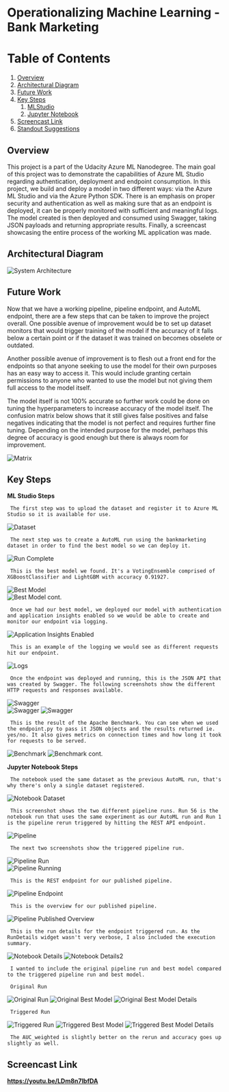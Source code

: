 # Operationalizing Machine Learning - Bank Marketing

# Table of Contents
1. [Overview](#overview)
2. [Architectural Diagram](#architecture)
3. [Future Work](#future-work)
4. [Key Steps](#screenshots)
	1. [MLStudio](#ml-studio)
	2. [Jupyter Notebook](#jupyter)
5. [Screencast Link](#screencast)
6. [Standout Suggestions](#standsugg)


## Overview <a name="overview" />
This project is a part of the Udacity Azure ML Nanodegree.
The main goal of this project was to demonstrate the capabilities of Azure ML Studio regarding authentication, deployment and endpoint consumption.
In this project, we build and deploy a model in two different ways: via the Azure ML Studio and via the Azure Python SDK. There is an emphasis on proper security and authentication as well as making sure that as an endpoint is deployed,
it can be properly monitored with sufficient and meaningful logs. The model created is then deployed and consumed using Swagger, taking JSON payloads and returning appropriate results.
Finally, a screencast showcasing the entire process of the working ML application was made.


## Architectural Diagram <a name="architecture" />
<img src="architecture.JPG"
     alt="System Architecture" />
	 
## Future Work <a name="future-work" />
Now that we have a working pipeline, pipeline endpoint, and AutoML endpoint, there are a few steps that can be taken to improve the project overall.
One possible avenue of improvement would be to set up dataset monitors that would trigger training of the model if the accuracy of it falls below a certain point or if the dataset it was trained on becomes obselete or outdated.

Another possible avenue of improvement is to flesh out a front end for the endpoints so that anyone seeking to use the model for their own purposes has an easy way to access it. This would include granting certain permissions to
anyone who wanted to use the model but not giving them full access to the model itself.

The model itself is not 100% accurate so further work could be done on tuning the hyperparameters to increase accuracy of the model itself. The confusion matrix below shows that it still gives false positives and false negatives
indicating that the model is not perfect and requires further fine tuning. Depending on the intended purpose for the model, perhaps this degree of accuracy is good enough but there is always room for improvement.

<img src="Screenshots/Notebook/confusionmatrix.PNG"
     alt="Matrix" />

## Key Steps <a name="screenshots" />
**ML Studio Steps** <a name="ml-studio" />

	 The first step was to upload the dataset and register it to Azure ML Studio so it is available for use.
<img src="Screenshots/dataset.PNG"
     alt="Dataset" />

	 The next step was to create a AutoML run using the bankmarketing dataset in order to find the best model so we can deploy it.
<img src="Screenshots/run-complete.PNG"
     alt="Run Complete" />
	 
	 This is the best model we found. It's a VotingEnsemble comprised of XGBoostClassifier and LightGBM with accuracy 0.91927.
<img src="Screenshots/bestmodel1.PNG"
     alt="Best Model" />	 
<img src="Screenshots/bestmodel2.PNG"
     alt="Best Model cont." />
	 
	 Once we had our best model, we deployed our model with authentication and application insights enabled so we would be able to create and monitor our endpoint via logging.
<img src="Screenshots/appinsight-true.PNG"
     alt="Application Insights Enabled" />
	 
	 This is an example of the logging we would see as different requests hit our endpoint.
<img src="Screenshots/logs2.PNG"
     alt="Logs" />
	
	 Once the endpoint was deployed and running, this is the JSON API that was created by Swagger. The following screenshots show the different HTTP requests and responses available.
<img src="Screenshots/swagger1.PNG"
     alt="Swagger" />	 
<img src="Screenshots/swagger2.PNG"
     alt="Swagger" />
<img src="Screenshots/swagger3.PNG"
     alt="Swagger" />
	 
	 This is the result of the Apache Benchmark. You can see when we used the endpoint.py to pass it JSON objects and the results returned ie. yes/no. It also gives metrics on connection times and how long it took for requests to be served.
<img src="Screenshots/benchmark1.PNG"
     alt="Benchmark" />
<img src="Screenshots/benchmark2.PNG"
     alt="Benchmark cont." />
	 
	 
**Jupyter Notebook Steps** <a name="jupyter" />

	 The notebook used the same dataset as the previous AutoML run, that's why there's only a single dataset registered.
<img src="Screenshots/Notebook/notebook-dataset.PNG"
     alt="Notebook Dataset" />
	 
	 This screenshot shows the two different pipeline runs. Run 56 is the notebook run that uses the same experiment as our AutoML run and Run 1 is the pipeline rerun triggered by hitting the REST API endpoint.
<img src="Screenshots/Notebook/pipeline.PNG"
     alt="Pipeline" />
	 
	 The next two screenshots show the triggered pipeline run.
<img src="Screenshots/Notebook/pipeline-run.PNG"
     alt="Pipeline Run" />	
<img src="Screenshots/Notebook/pipeline-running.PNG"
     alt="Pipeline Running" />
	 
	 This is the REST endpoint for our published pipeline.
<img src="Screenshots/Notebook/pipeline-endpoint.PNG"
     alt="Pipeline Endpoint" />
	 
	 This is the overview for our published pipeline.
<img src="Screenshots/Notebook/pipeline-publishedoverview.PNG"
     alt="Pipeline Published Overview" />
	 
	 This is the run details for the endpoint triggered run. As the RunDetails widget wasn't very verbose, I also included the execution summary.
<img src="Screenshots/Notebook/rundetails1.png"
     alt="Notebook Details" />
<img src="Screenshots/Notebook/rundetails2.png"
     alt="Notebook Details2" />
	 
	 I wanted to include the original pipeline run and best model compared to the triggered pipeline run and best model.
	 
	 Original Run
<img src="Screenshots/Notebook/extra3.PNG"
     alt="Original Run" />
<img src="Screenshots/Notebook/extra6.PNG"
     alt="Original Best Model" />
<img src="Screenshots/Notebook/original-bestmodel.PNG"
     alt="Original Best Model Details" />
	 
	 Triggered Run
<img src="Screenshots/Notebook/extra4.PNG"
     alt="Triggered Run" />
<img src="Screenshots/Notebook/extra5.PNG"
     alt="Triggered Best Model" />
<img src="Screenshots/Notebook/rerun-bestmodel.PNG"
     alt="Triggered Best Model Details" />
	 
	 The AUC_weighted is slightly better on the rerun and accuracy goes up slightly as well.
	 
## Screencast Link <a name="screencast" />
**https://youtu.be/LDm8n7IbfDA**

